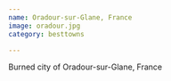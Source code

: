 ```yaml
---
name: Oradour-sur-Glane, France
image: oradour.jpg
category: besttowns

---
```


Burned city of Oradour-sur-Glane, France